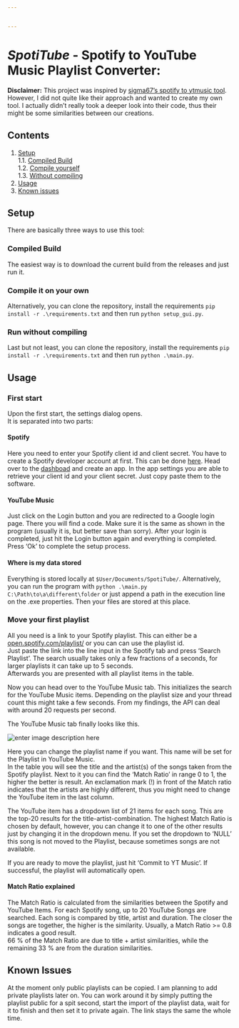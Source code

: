```yaml
---


---
```


<h1 id="spotitube---spotify-to-youtube-music-playlist-converter"><em>SpotiTube</em> - Spotify to YouTube Music Playlist Converter:</h1>
<p><strong>Disclaimer:</strong> This project was inspired by <a href="https://github.com/sigma67/spotify_to_ytmusic">sigma67’s spotify to ytmusic tool</a>.<br>
However, I did not quite like their approach and wanted to create my own tool. I actually didn’t really took a deeper look into their code, thus their might be some similarities between our creations.</p>
<h2 id="contents">Contents</h2>
<ol>
<li><a href="setup">Setup</a><br>
1.1. <a href="compiled-build">Compiled Build</a><br>
1.2. <a href="compile-it-on-your-own">Compile yourself</a><br>
1.3. <a href="run-without-compiling">Without compiling</a></li>
<li><a href="usage">Usage</a></li>
<li><a href="known-issues">Known issues</a></li>
</ol>
<h2 id="setup">Setup</h2>
<p>There are basically three ways to use this tool:</p>
<h3 id="compiled-build">Compiled Build</h3>
<p>The easiest way is to download the current build from the releases and just run it.</p>
<h3 id="compile-it-on-your-own">Compile it on your own</h3>
<p>Alternatively, you can clone the repository, install the requirements <code>pip install -r .\requirements.txt</code> and then run <code>python setup_gui.py</code>.</p>
<h3 id="run-without-compiling">Run without compiling</h3>
<p>Last but not least, you can clone the repository, install the requirements <code>pip install -r .\requirements.txt</code> and then run <code>python .\main.py</code>.</p>
<h2 id="usage">Usage</h2>
<h3 id="first-start">First start</h3>
<p>Upon the first start, the settings dialog opens.<br>
It is separated into two parts:</p>
<h4 id="spotify">Spotify</h4>
<p>Here you need to enter your Spotify client id and client secret. You have to create a Spotify developer account at first. This can be done <a href="https://developer.spotify.com/">here</a>. Head over to the <a href="https://developer.spotify.com/dashboard">dashboad</a> and create an app. In the app settings you are able to retrieve your client id and your client secret. Just copy paste them to the software.</p>
<h4 id="youtube-music">YouTube Music</h4>
<p>Just click on the Login button and you are redirected to a Google login page. There you will find a code. Make sure it is the same as shown in the program (usually it is, but better save than sorry). After your login is completed, just hit the Login button again and everything is completed.<br>
Press ‘Ok’ to complete the setup process.</p>
<h4 id="where-is-my-data-stored">Where is my data stored</h4>
<p>Everything is stored locally at <code>$User/Documents/SpotiTube/</code>. Alternatively, you can run the program with <code>python .\main.py C:\Path\to\a\different\folder</code> or just append a path in the execution line on the .exe properties. Then your files are stored at this place.</p>
<h3 id="move-your-first-playlist">Move your first playlist</h3>
<p>All you need is a link to your Spotify playlist. This can either be a <a href="http://open.spotify.com/playlist/">open.spotify.com/playlist/</a> or you can can use the playlist id.<br>
Just paste the link into the line input in the Spotify tab and press ‘Search Playlist’. The search usually takes only a few fractions of a seconds, for larger playlists it can take up to 5 seconds.<br>
Afterwards you are presented with all playlist items in the table.</p>
<p>Now you can head over to the YouTube Music tab. This initializes the search for the YouTube Music items. Depending on the playlist size and your thread count this might take a few seconds. From my findings, the API can deal with around 20 requests per second.</p>
<p>The YouTube Music tab finally looks like this.</p>
<p><img src="https://imgur.com/5vrGhdv.png" alt="enter image description here"></p>
<p>Here you can change the playlist name if you want. This name will be set for the Playlist in YouTube Music.<br>
In the table you will see the title and the artist(s) of the songs taken from the Spotify playlist. Next to it you can find the ‘Match Ratio’ in range 0 to 1, the higher the better is result. An exclamation mark (!) in front of the Match ratio indicates that the artists are highly different, thus you might need to change the YouTube item in the last column.</p>
<p>The YouTube item has a dropdown list of 21 items for each song. This are the top-20 results for the title-artist-combination. The highest Match Ratio is chosen by default, however, you can change it to one of the other results just by changing it in the dropdown menu. If you set the dropdown to ‘NULL’ this song is not moved to the Playlist, because sometimes songs are not available.</p>
<p>If you are ready to move the playlist, just hit ‘Commit to YT Music’. If successful, the playlist will automatically open.</p>
<h4 id="match-ratio-explained">Match Ratio explained</h4>
<p>The Match Ratio is calculated from the similarities between the Spotify and YouTube Items. For each Spotify song, up to 20 YouTube Songs are searched. Each song is compared by title, artist and duration. The closer the songs are together, the higher is the similarity. Usually, a Match Ratio &gt;= 0.8 indicates a good result.<br>
66 % of the Match Ratio are due to title + artist similarities, while the remaining 33 % are from the duration similarities.</p>
<h2 id="known-issues">Known Issues</h2>
<p>At the moment only public playlists can be copied. I am planning to add private playlists later on. You can work around it by simply putting the playlist public for a spit second, start the import of the playlist data, wait for it to finish and then set it to private again. The link stays the same the whole time.</p>

